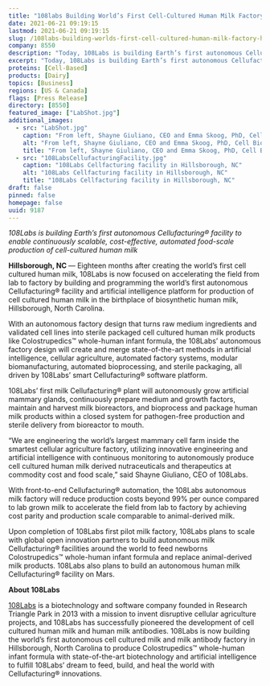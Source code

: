 ```yaml
---
title: "108labs Building World’s First Cell-Cultured Human Milk Factory in Hillsborough, NC"
date: 2021-06-21 09:19:15
lastmod: 2021-06-21 09:19:15
slug: /108labs-building-worlds-first-cell-cultured-human-milk-factory-hillsborough-nc
company: 8550
description: "Today, 108Labs is building Earth’s first autonomous Cellufacturing® facility to enable continuously scalable, cost-effective, automated food scale production of cell cultured human milk."
excerpt: "Today, 108Labs is building Earth’s first autonomous Cellufacturing® facility to enable continuously scalable, cost-effective, automated food scale production of cell cultured human milk."
proteins: [Cell-Based]
products: [Dairy]
topics: [Business]
regions: [US & Canada]
flags: [Press Release]
directory: [8550]
featured_image: ["LabShot.jpg"]
additional_images:
  - src: "LabShot.jpg"
    caption: "From left, Shayne Giuliano, CEO and Emma Skoog, PhD, Cell Biologist. 108Labs."
    alt: "From left, Shayne Giuliano, CEO and Emma Skoog, PhD, Cell Biologist. 108Labs."
    title: "From left, Shayne Giuliano, CEO and Emma Skoog, PhD, Cell Biologist. 108Labs."
  - src: "108LabsCellufacturingFacility.jpg"
    caption: "108Labs Cellfacturing facility in Hillsborough, NC"
    alt: "108Labs Cellfacturing facility in Hillsborough, NC"
    title: "108Labs Cellfacturing facility in Hillsborough, NC"
draft: false
pinned: false
homepage: false
uuid: 9187
---
```

<p class="text-align-center"><em>108Labs is building Earth’s first autonomous Cellufacturing® facility to enable continuously scalable, cost-effective, automated food-scale production of cell-cultured human milk</em></p>

<p><strong>Hillsborough, NC </strong>— Eighteen months after creating the world’s first cell cultured human milk, 108Labs is now focused on accelerating the field from lab to factory by building and programming the world’s first autonomous Cellufacturing® facility and artificial intelligence platform for production of cell cultured human milk in the birthplace of biosynthetic human milk, Hillsborough, North Carolina.</p>

<p>With an autonomous factory design that turns raw medium ingredients and validated cell lines into sterile packaged cell cultured human milk products like Colostrupedics™ whole-human infant formula, the 108Labs’ autonomous factory design will create and merge state-of-the-art methods in artificial intelligence, cellular agriculture, automated factory systems, modular biomanufacturing, automated bioprocessing, and sterile packaging, all driven by 108Labs’ smart Cellufacturing® software platform.</p>

<p>108Labs’ first milk Cellufacturing® plant will autonomously grow artificial mammary glands, continuously prepare medium and growth factors, maintain and harvest milk bioreactors, and bioprocess and package human milk products within a closed system for pathogen-free production and sterile delivery from bioreactor to mouth.</p>

<p>“We are engineering the world’s largest mammary cell farm inside the smartest cellular agriculture factory, utilizing innovative engineering and artificial intelligence with continuous monitoring to autonomously produce cell cultured human milk derived nutraceuticals and therapeutics at commodity cost and food scale,” said Shayne Giuliano, CEO of 108Labs.</p>

<p>With front-to-end Cellufacturing® automation, the 108Labs autonomous milk factory will reduce production costs beyond 99% per ounce compared to lab grown milk to accelerate the field from lab to factory by achieving cost parity and production scale comparable to animal-derived milk.</p>

<p>Upon completion of 108Labs first pilot milk factory, 108Labs plans to scale with global open innovation partners to build autonomous milk Cellufacturing® facilities around the world to feed newborns Colostrupedics™ whole-human infant formula and replace animal-derived milk products. 108Labs also plans to build an autonomous human milk Cellufacturing® facility on Mars.</p>

<p><strong>About 108Labs</strong></p>

<p><u><a href="http://108labs.net">108Labs</a></u> is a biotechnology and software company founded in Research Triangle Park in 2013 with a mission to invent disruptive cellular agriculture projects, and 108Labs has successfully pioneered the development of cell cultured human milk and human milk antibodies. 108Labs is now building the world’s first autonomous cell cultured milk and milk antibody factory in Hillsborough, North Carolina to produce Colostrupedics™ whole-human infant formula with state-of-the-art biotechnology and artificial intelligence to fulfill 108Labs’ dream to feed, build, and heal the world with Cellufacturing® innovations.</p>
